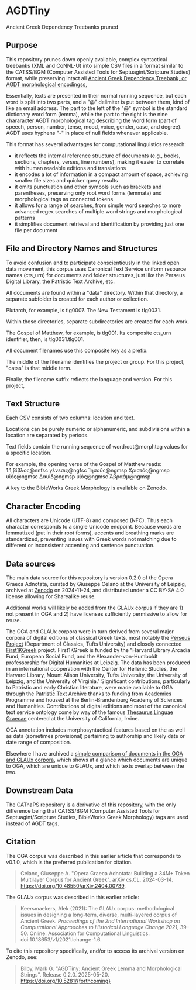 # AGDTiny
Ancient Greek Dependency Treebanks pruned

## Purpose

This repository prunes down openly available, complex syntactical treebanks (XML and CoNNL-U) into simple CSV files in a format similar to the CATSS/BGM (Computer Assisted Tools for Septuagint/Scripture Studies) format, while preserving intact all [Ancient Greek Dependency Treebank, or AGDT morphological encodingss](https://github.com/PerseusDL/treebank_data/blob/master/AGDT2/guidelines/Greek_guidelines.md), 

Essentially, texts are presented in their normal running sequence, but each word is split into two parts, and a "@" delimiter is put between them, kind of like an email address. The part to the left of the "@" symbol is the standard dictionary word form (lemma), while the part to the right is the nine chararacter AGDT morphological tag describing the word form (part of speech, person, number, tense, mood, voice, gender, case, and degree). AGDT uses hyphens "-" in place of null fields whenever applicable.

This format has several advantages for computational linguistics research:
- it reflects the internal reference structure of documents (e.g., books, sections, chapters, verses, line numbers), making it easier to correlate with human readable editions and translations
- it encodes a lot of information in a compact amount of space, achieving smaller file sizes and quicker query results
- it omits punctuation and other symbols such as brackets and parentheses, preserving only root word forms (lemmata) and morphological tags as connected tokens
- it allows for a range of searches, from simple word searches to more advanced regex searches of multiple word strings and morphological patterns
- it simplifies document retrieval and identification by providing just one file per document

## File and Directory Names and Structures

To avoid confusion and to participate conscientiously in the linked open data movement, this corpus uses Canonical Text Service uniform resource names (cts_urn) for documents and folder structures, just like the Perseus Digital Library, the Patristic Text Archive, etc.

All documents are found within a "data" directory. Within that directory, a separate subfolder is created for each author or collection.

Plutarch, for example, is tlg0007. The New Testament is tlg0031.

Within those directories, separate subdirectories are created for each work.

The Gospel of Matthew, for example, is tlg001. Its composite cts_urn identifier, then, is tlg0031.tlg001.

All document filenames use this composite key as a prefix.

The middle of the filename identifies the project or group. For this project, "catss" is that middle term.

Finally, the filename suffix reflects the language and version. For this project, 

## Text Structure

Each CSV consists of two columns: location and text.

Locations can be purely numeric or alphanumeric, and subdivisions within a location are separated by periods.

Text fields contain the running sequence of wordroot@morphtag values for a specific location.

For example, the opening verse of the Gospel of Matthew reads:
1.1,βίβλος@nnfsc γένεσις@ngfsc Ἰησοῦς@ngmsp Χριστός@ngmsp υἱός@ngmsc Δαυίδ@ngmsp υἱός@ngmsc Ἀβραάμ@ngmsp

A key to the BibleWorks Greek Morphology is available on Zenodo.

## Character Encoding

All characters are Unicode (UTF-8) and composed (NFC). Thus each character corresponds to a single Unicode endpoint. Because words are lemmatized (put in their root forms), accents and breathing marks are standardized, preventing issues with Greek words not matching due to different or inconsistent accenting and sentence punctuation.

## Data sources

The main data source for this repository is version 0.2.0 of the Opera Graeca Adnotata, curated by Giuseppe Celano at the University of Leipzig, archived at [Zenodo](https://doi.org/10.5281/zenodo.14206061) on 2024-11-24, and distributed under a CC BY-SA 4.0 license allowing for Sharealike reuse.

Additional works will likely be added from the GLAUx corpus if they are 1) not present in OGA and 2) have licenses sufficiently permissive to allow for reuse.

The OGA and GLAUx corpora were in turn derived from several major corpora of digital editions of classical Greek texts, most notably the [Perseus Project](https://github.com/PerseusDL/canonical-greekLit) (Department of Classics, Tufts University) and closely connected [First1KGreek](https://github.com/OpenGreekAndLatin/First1KGreek) project. First1KGreek is funded by the "Harvard Library Arcadia Fund, European Social Fund, and the Alexander-von-Humboldt professorship for Digital Humanities at Leipzig. The data has been produced in an international cooperation with the Center for Hellenic Studies, the Harvard Library, Mount Alison University, Tufts University, the University of Leipzig, and the University of Virginia." Significant contributions, particularly to Patristic and early Christian literature, were made available to OGA through the [Patristic Text Archive](https://github.com/PatristicTextArchive/pta_data) thanks to funding from Academies Programme and housed at the Berlin-Brandenburg Academy of Sciences and Humanities. Contributions of digital editions and most of the canonical text service ontology come by way of the famous [Thesaurus Linguae Graecae](https://stephanus.tlg.uci.edu/index.php#login=true) centered at the University of California, Irvine.

OGA annotation includes morphosyntactical features based on the as well as data (sometimes provisional) pertaining to authorship and likely date or date range of composition.

Elsewhere I have archived a [simple comparison of documents in the OGA and GLAUx corpora](https://doi.org/10.5281/zenodo.14254072), which shows at a glance which documents are unique to OGA, which are unique to GLAUx, and which texts overlap between the two.

## Downstream Data

The CATnaPS repository is a derivative of this repository, with the only difference being that CATSS/BGM (Computer Assisted Tools for Septuagint/Scripture Studies, BibleWorks Greek Morphology) tags are used instead of AGDT tags.

## Citation

The OGA corpus was described in this earlier article that corresponds to v0.1.0, which is the preferred publication for citation.

> Celano, Giuseppe A. "Opera Graeca Adnotata: Building a 34M+ Token Multilayer Corpus for Ancient Greek". arXiv cs.CL. 2024-03-14. https://doi.org/10.48550/arXiv.2404.00739.

The GLAUx corpus was described in this earlier article:

> Keersmaekers, Alek (2021): The GLAUx corpus: methodological issues in designing a long-term, diverse, multi-layered corpus of Ancient Greek. *Proceedings of the 2nd International Workshop on Computational Approaches to Historical Language Change 2021*, 39–50. Online: Association for Computational Linguistics. doi:10.18653/v1/2021.lchange-1.6.

To cite this repository specifically, and/or to access its archival version on Zenodo, see:
> Bilby, Mark G. "AGDTiny: Ancient Greek Lemma and Morphological Strings". Release 0.2.0. 2025-05-20. https://doi.org/10.5281/{forthcoming}
